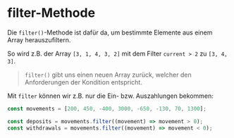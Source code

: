 # filter-Methode

Die `filter()`-Methode ist dafür da, um bestimmte Elemente aus einem Array herauszufiltern.

So wird z.B. der Array `[3, 1, 4, 3, 2]` mit dem Filter `current > 2` zu `[3, 4, 3]`.

> `filter()` gibt uns einen neuen Array zurück, welcher den Anforderungen der Kondition entspricht.

Mit `filter` können wir z.B. nur die Ein- bzw. Auszahlungen bekommen:

````Javascript
const movements = [200, 450, -400, 3000, -650, -130, 70, 1300];

const deposits = movements.filter((movement) => movement > 0);
const withdrawals = movements.filter((movement) => movement < 0);
````


